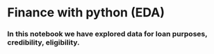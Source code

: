 # Finance with python (EDA)
### In this notebook we have explored data for loan purposes, credibility, eligibility.
